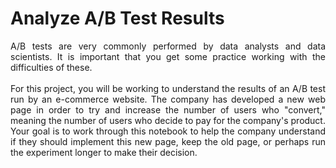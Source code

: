 # Analyze A/B Test Results


<div style="text-align: justify">
  A/B tests are very commonly performed by data analysts and data scientists. It is important that you get some practice working with the difficulties of these.

</div>

<br/>

<div style="text-align: justify">
  For this project, you will be working to understand the results of an A/B test run by an e-commerce website. The company has developed a new web page in order to try and increase the number of users who "convert," meaning the number of users who decide to pay for the company's product. Your goal is to work through this notebook to help the company understand if they should implement this new page, keep the old page, or perhaps run the experiment longer to make their decision.
</div>
